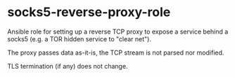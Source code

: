 socks5-reverse-proxy-role
=========================

Ansible role for setting up a reverse TCP proxy to expose a service behind a socks5 (e.g. a TOR hidden service to "clear net").

The proxy passes data as-it-is, the TCP stream is not parsed nor modified.

TLS termination (if any) does not change.
